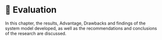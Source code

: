 # 🦣 Evaluation

In this chapter, the results, Advantage, Drawbacks and findings of the system model developed, as well as the recommendations and conclusions of the research are discussed.
